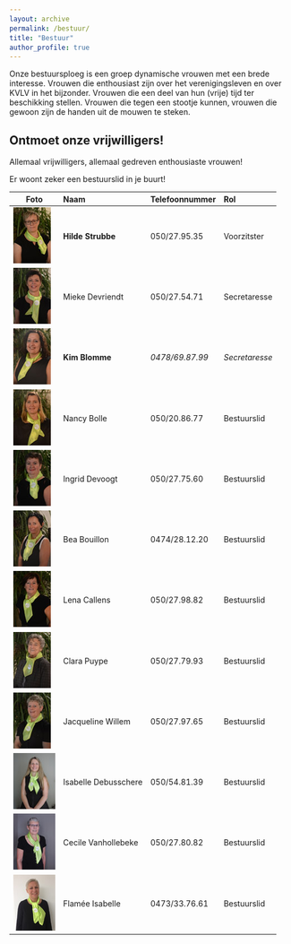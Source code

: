 ```yaml
---
layout: archive
permalink: /bestuur/
title: "Bestuur"
author_profile: true
---
```


Onze bestuursploeg is een groep dynamische vrouwen met een brede interesse. Vrouwen die enthousiast zijn over het verenigingsleven en over KVLV in het bijzonder. Vrouwen die een deel van hun (vrije) tijd ter beschikking stellen. Vrouwen die tegen een stootje kunnen‚ vrouwen die gewoon zijn de handen uit de mouwen te steken.

## Ontmoet onze vrijwilligers!

Allemaal vrijwilligers, allemaal gedreven enthousiaste vrouwen!

Er woont zeker een bestuurslid in je buurt!


|Foto                                                                           |Naam                |Telefoonnummer|Rol         |
|-------------------------------------------------------------------------------|:-------------------|:-------------|:-----------|
|![Hilde Strubbe](./../assets/media/bestuur/hilde-strubbe-100.jpg)              |**Hilde Strubbe**       |050/27.95.35  |Voorzitster |
|![Mieke Devriendt](./../assets/media/bestuur/mieke-devriendt-100.jpg)          |Mieke Devriendt     |050/27.54.71  |Secretaresse|
|![Kim Blomme](./../assets/media/bestuur/kim-blomme-100.jpg)                    |**Kim Blomme**          |_0478/69.87.99_ |_Secretaresse_|
|![Nancy Bolle](./../assets/media/bestuur/nancy-bolle-100.jpg)                  |Nancy Bolle         |050/20.86.77  |Bestuurslid |
|![Ingrid Devoogt](./../assets/media/bestuur/ingrid-devoogt-100.jpg)            |Ingrid Devoogt      |050/27.75.60  |Bestuurslid |
|![Bea Bouillon](./../assets/media/bestuur/bea-bouillon-100.jpg)                |Bea Bouillon        |0474/28.12.20 |Bestuurslid |
|![Lena Callens](./../assets/media/bestuur/lena-callens-100.jpg)                |Lena Callens        |050/27.98.82  |Bestuurslid |
|![Clara Puype](./../assets/media/bestuur/clara-puype-100.jpg)                  |Clara Puype         |050/27.79.93  |Bestuurslid |
|![Jacqueline Willem](./../assets/media/bestuur/jacqueline-willem-100.jpg)      |Jacqueline Willem   |050/27.97.65  |Bestuurslid |
|![Isabelle Debusschere](./../assets/media/bestuur/isabelle-debusschere-100.jpg)|Isabelle Debusschere|050/54.81.39  |Bestuurslid |
|![Cecile Vanhollebeke](./../assets/media/bestuur/cecile-vanhollebeke-100.jpg)  |Cecile Vanhollebeke |050/27.80.82  |Bestuurslid |
|![Flamée Isabelle](./../assets/media/bestuur/flamee-isabelle-100.jpg)          |Flamée Isabelle     |0473/33.76.61 |Bestuurslid |
